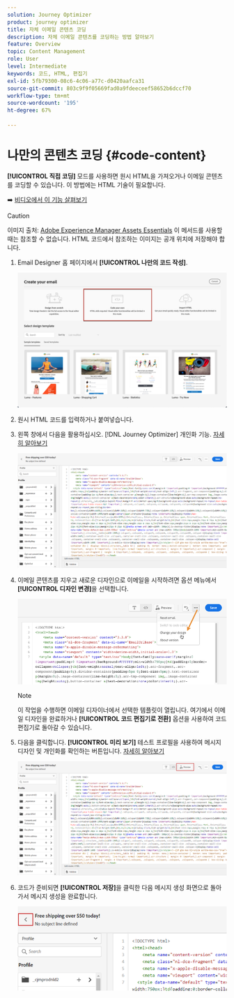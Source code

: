 ```yaml
---
solution: Journey Optimizer
product: journey optimizer
title: 자체 이메일 콘텐츠 코딩
description: 자체 이메일 콘텐츠를 코딩하는 방법 알아보기
feature: Overview
topic: Content Management
role: User
level: Intermediate
keywords: 코드, HTML, 편집기
exl-id: 5fb79300-08c6-4c06-a77c-d0420aafca31
source-git-commit: 803c9f9f05669fad0a9fdeeceef58652b6dccf70
workflow-type: tm+mt
source-wordcount: '195'
ht-degree: 67%

---
```


# 나만의 콘텐츠 코딩 {#code-content}

**[!UICONTROL 직접 코딩]** 모드를 사용하면 원시 HTML을 가져오거나 이메일 콘텐츠를 코딩할 수 있습니다. 이 방법에는 HTML 기술이 필요합니다.

➡️ [비디오에서 이 기능 살펴보기](#video)

>[!CAUTION]
>
> 이미지 출처: [Adobe Experience Manager Assets Essentials](assets-essentials.md) 이 메서드를 사용할 때는 참조할 수 없습니다. HTML 코드에서 참조하는 이미지는 공개 위치에 저장해야 합니다.

1. Email Designer 홈 페이지에서 **[!UICONTROL 나만의 코드 작성]**.

   ![](assets/code-your-own.png)

1. 원시 HTML 코드를 입력하거나 붙여넣습니다.

1. 왼쪽 창에서 다음을 활용하십시오. [!DNL Journey Optimizer] 개인화 기능. [자세히 알아보기](../personalization/personalize.md)

   ![](assets/code-editor.png)

1. 이메일 콘텐츠를 지우고 새로운 디자인으로 이메일을 시작하려면 옵션 메뉴에서 **[!UICONTROL 디자인 변경]**&#x200B;을 선택합니다.

   ![](assets/code-editor-change-design.png)

   >[!NOTE]
   >
   >이 작업을 수행하면 이메일 디자이너에서 선택한 템플릿이 열립니다. 여기에서 이메일 디자인을 완료하거나 **[!UICONTROL 코드 편집기로 전환]** 옵션을 사용하여 코드 편집기로 돌아갈 수 있습니다.

1. 다음을 클릭합니다. **[!UICONTROL 미리 보기]** 테스트 프로필을 사용하여 메시지 디자인 및 개인화를 확인하는 버튼입니다. [자세히 알아보기](preview.md)

   ![](assets/code-editor-preview.png)

1. 코드가 준비되면 **[!UICONTROL 저장]**&#x200B;을 클릭한 다음 메시지 생성 화면으로 돌아가서 메시지 생성을 완료합니다.

   ![](assets/code-editor-save.png)
